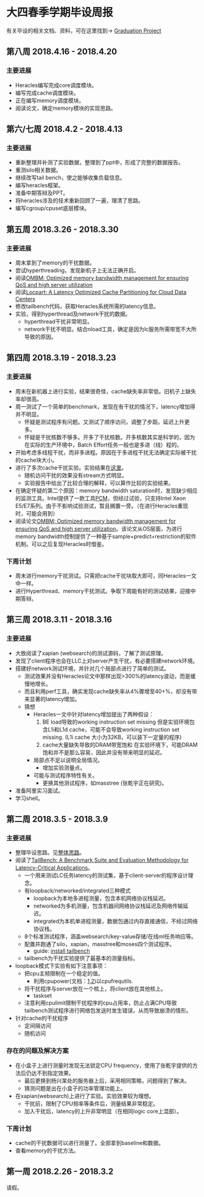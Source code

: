 # 大四春季学期毕设周报

有关毕设的相关文档、资料，可在这里找到→ [Graduation Project](https://github.com/Pacific73/GraduationProject)

## 第八周 2018.4.16 - 2018.4.20

### 主要进展

- Heracles编写完成core调度模块。
- 编写完成cache调度模块。
- 正在编写memory调度模块。
- 阅读论文，确定memory模块的实现思路。

## 第六/七周 2018.4.2 - 2018.4.13

### 主要进展

- 重新整理并补测了实验数据，整理到了ppt中，形成了完整的数据报告。
- 重测silo相关数据。
- 继续改写tail bench，使之能够收集负载信息。
- 编写heracles框架。
- 准备中期答辩及PPT。
- 将heracles涉及的技术重新回顾了一遍，理清了思路。
- 编写cgroup/cpuset底层模块。
## 第五周 2018.3.26 - 2018.3.30

### 主要进展

- 周末拿到了memory的干扰数据。
- 尝试hyperthreading，发现新机子上无法正确开启。
- 阅读[OMBM: Optimized memory bandwidth management for ensuring QoS and high server utilization](http://ieeexplore.ieee.org/stamp/stamp.jsp?tp=&arnumber=8064134)
- 阅读[Locpart: A Latency Optimized Cache Partitioning for Cloud Data Centers](http://ieeexplore.ieee.org/stamp/stamp.jsp?tp=&arnumber=8110324)
- 修改tailbench代码，获取Heracles系统所需的latency信息。
- 实验，得到hyperthread及network干扰的数据。
  - hyperthread干扰非常明显。
  - network干扰不明显。结合nload工具，确定是因为lc服务所需带宽不大所导致的原因。

## 第四周 2018.3.19 - 2018.3.23

### 主要进展

- 周末在新机器上进行实验，结果很奇怪，cache缺失率非常低。旧机子上缺失率却很高。
- 周一测试了一个简单的benchmark，发现在有干扰的情况下，latency增加得并不明显。
  - 怀疑是测试程序有问题。又测试了顺序访问，调整了步距。延迟上升更多。
  - 怀疑是干扰核数不够多。开多了干扰核数。开多核数其实是科学的，因为在实际的生产环境中，Batch Effort任务一般也是多进（线）程的。
- 开始考虑多线程干扰，而非多进程。原因在于多进程干扰无法确定实际被干扰的cache块大小。
- 进行了多次cache干扰实验。实验结果在[这里](https://github.com/Pacific73/GraduationProject/blob/master/notes/cache_experiment.md)。
  - 随机访问干扰的效果没有stream方式明显。
  - 实验报告中给出了比较合理的解释，可以算作比较的实验结果。
- 在确定怀疑的第二个原因：memory bandwidth saturation时，发现缺少相应的监测工具。Intel提供了一款工具[PCM](https://github.com/opcm/pcm)，但经过试验，只支持Intel Xeon E5/E7系列。由于不影响试验测试，暂且搁置一旁。（在进行Heracles重现时，可能会用到）
- 阅读论文[OMBM: Optimized memory bandwidth management for ensuring QoS and high server utilization](http://ieeexplore.ieee.org/stamp/stamp.jsp?tp=&arnumber=8064134)。该论文从OS层面，为进行memory bandwidth控制提供了一种基于sample+predict+restriction的软件机制。可以之后复现Heracles时借鉴。

### 下周计划

- 周末进行memory干扰测试。只需把cache干扰块取大即可，同Heracles一文中一样。
- 进行Hyperthread、memory干扰测试。争取下周能有好的测试结果，迎接中期答辩。

## 第三周 2018.3.11 - 2018.3.16

### 主要进展

- 大致阅读了xapian (websearch)的测试源码，了解了测试原理。
- 发现了client程序也会在LLC上对server产生干扰，有必要搭建network环境。
- 搭建好network测试环境，并针对几个局部点进行了简单的测试。
  - 测试效果并没有Heracles论文中那样出现>300%的latency波动，而是缓慢地增长。
  - 而且利用perf工具，确实发现cache缺失率从4%骤增至40+%，却没有带来显著的latency增加。
  - 猜想
    - Heracles一文中针对latency增加提出了两种假设：
      1. BE load导致的working instruction set missing
         但是实验环境包含L1i和L1d cache，可能不会导致working instruction set missing. (L1i cache 大小为32KB，可以装下一定量的程序)
      2. cache大量缺失导致的DRAM带宽饱和
         在实验环境下，可能DRAM饱和并不是那么容易，因此并没有带来明显的延迟。
    - 局部点不足以说明全局情况。
      - 增加实验测量点。
    - 可能与测试程序特性有关。
      - 更换其他测试程序，如masstree (张乾宇正在研究)。
- 准备阿里实习面试。
- 学习shell。

## 第二周 2018.3.5 - 2018.3.9

### 主要进展

- 整理毕设思路。见[整体思路](https://github.com/Pacific73/GraduationProject/blob/master/notes/%E6%95%B4%E4%BD%93%E6%80%9D%E8%B7%AF.md)。
- 阅读了[TailBench: A Benchmark Suite and Evaluation Methodology for Latency-Critical Applications](http://people.csail.mit.edu/sanchez/papers/2016.tailbench.iiswc.pdf)。
  - 一个用来测试LC任务latency的测试集，基于client-server的程序设计理念。
  - 有loopback/networked/integrated三种模式
    - loopback为本地多进程测量，包含本机网络协议栈延迟。
    - networked为多机测量，包含机器间网络协议栈延迟及网络传输延迟。
    - integrated为本机单进程测量，数据包通过内存直接通信，不经过网络协议栈。
  - 8个标准测试程序，涵盖websearch/key-value存储/在线ml任务响应等。
  - 配置并跑通了silo，xapian，masstree和moses四个测试程序。
    - guide: [install tailbench](https://github.com/riscv-labs/references/blob/master/Install_tailbench.md)
  - tailbench为干扰实验提供了最基本的测量指标。
- loopback模式下实验有如下注意事项：
  - 把cpu主频限制在一个稳定的值。
    - 利用cpupower(文档：[1](https://wiki.archlinux.org/index.php/CPU_frequency_scaling_(%E7%AE%80%E4%BD%93%E4%B8%AD%E6%96%87)),[2](https://www.kernel.org/doc/Documentation/cpu-freq/governors.txt))以cpufrequtils.
  - 将干扰程序与server放在一个核上，将client放在其他核上。
    - taskset
  - 注意利用cpulimit限制干扰程序的cpu占用率，防止占满CPU导致tailbench测试程序进行网络包发送时发生错误，从而导致崩溃的情形。
- 针对cache的干扰程序
  - 定间隔访问
  - 随机访问

### 存在的问题及解决方案

- 在小盒子上进行测量时发现无法锁定CPU frequency，使用了张乾宇提供的方法后仍达不到指定效果。
  - 最后更换到杨兴杲处的服务器上后，采用相同策略，问题得到了解决。
  - 猜测问题是出在小盒子的功率管理功能上。
- 在xapian(websearch)上进行了实验。实验效果较为理想。
  - 干扰前，限制了CPU频率等条件后，测量结果非常稳定。
  - 加入干扰后，latency的上升非常明显（在相同logic core上混部）。

### 下周计划

- cache的干扰数据可以进行测量了。全部拿到baseline和数据。
- 查看memory的干扰方法。



## 第一周 2018.2.26 - 2018.3.2

请假。